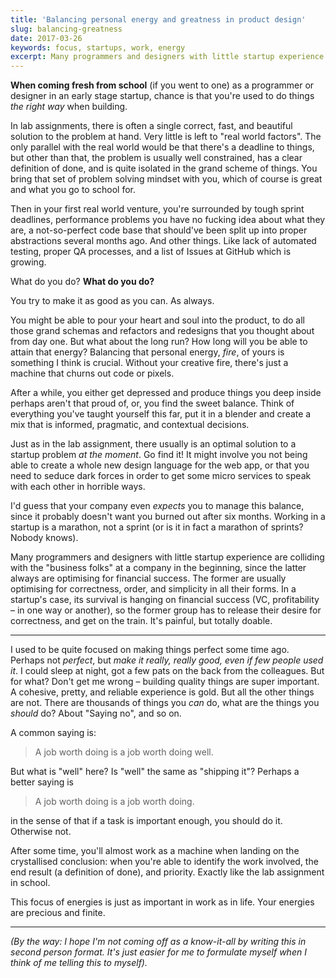 ```yaml
---
title: 'Balancing personal energy and greatness in product design'
slug: balancing-greatness
date: 2017-03-26
keywords: focus, startups, work, energy
excerpt: Many programmers and designers with little startup experience are colliding with the "business folks" at a company in the beginning, since the latter always are optimising for financial success. The former are usually optimising for correctness, order, and simplicity in all their forms. In a startup's case, its survival is hanging on financial success (VC, profitability – in one way or another), so the former group has to release their desire for correctness, and get on the train. It's painful, but totally doable.
---
```


**When coming fresh from school** (if you went to one) as a programmer or designer in an early stage
startup, chance is that you're used to do things _the right way_ when building.

In lab assignments, there is often a single correct, fast, and beautiful solution to the problem at
hand. Very little is left to "real world factors". The only parallel with the real world would be
that there's a deadline to things, but other than that, the problem is usually well constrained, has
a clear definition of done, and is quite isolated in the grand scheme of things. You bring that set
of problem solving mindset with you, which of course is great and what you go to school for.

Then in your first real world venture, you're surrounded by tough sprint deadlines, performance
problems you have no fucking idea about what they are, a not-so-perfect code base that should've
been split up into proper abstractions several months ago. And other things. Like lack of automated
testing, proper QA processes, and a list of Issues at GitHub which is growing.

What do you do? **What do you do?**

You try to make it as good as you can. As always.

You might be able to pour your heart and soul into the product, to do all those grand schemas and
refactors and redesigns that you thought about from day one. But what about the long run? How long
will you be able to attain that energy? Balancing that personal energy, _fire_, of yours is
something I think is crucial. Without your creative fire, there's just a machine that churns out
code or pixels.

After a while, you either get depressed and produce things you deep inside perhaps aren't that proud
of, or, you find the sweet balance. Think of everything you've taught yourself this far, put it in a
blender and create a mix that is informed, pragmatic, and contextual decisions.

Just as in the lab assignment, there usually is an optimal solution to a startup problem _at the
moment_. Go find it! It might involve you not being able to create a whole new design language for
the web app, or that you need to seduce dark forces in order to get some micro services to speak
with each other in horrible ways.

I'd guess that your company even _expects_ you to manage this balance, since it probably doesn't
want you burned out after six months. Working in a startup is a marathon, not a sprint (or is it in
fact a marathon of sprints? Nobody knows).

Many programmers and designers with little startup experience are colliding with the "business
folks" at a company in the beginning, since the latter always are optimising for financial success.
The former are usually optimising for correctness, order, and simplicity in all their forms. In a
startup's case, its survival is hanging on financial success (VC, profitability – in one way or
another), so the former group has to release their desire for correctness, and get on the train.
It's painful, but totally doable.

---

I used to be quite focused on making things perfect some time ago. Perhaps not _perfect_, but _make
it really, really good, even if few people used it_. I could sleep at night, got a few pats on the
back from the colleagues. But for what? Don't get me wrong – building quality things are super
important. A cohesive, pretty, and reliable experience is gold. But all the other things are not.
There are thousands of things you _can_ do, what are the things you _should_ do? About "Saying no",
and so on.

A common saying is:

> A job worth doing is a job worth doing well.

But what is "well" here? Is "well" the same as "shipping it"? Perhaps a better saying is

> A job worth doing is a job worth doing.

in the sense of that if a task is important enough, you should do it. Otherwise not.

After some time, you'll almost work as a machine when landing on the crystallised conclusion: when
you're able to identify the work involved, the end result (a definition of done), and priority.
Exactly like the lab assignment in school.

This focus of energies is just as important in work as in life. Your energies are precious and
finite.

---

_(By the way: I hope I'm not coming off as a know-it-all by writing this in second person format.
It's just easier for me to formulate myself when I think of me telling this to myself)._
